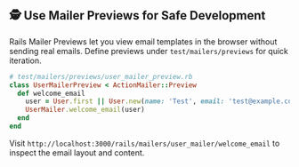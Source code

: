 ## 🕵️ Use Mailer Previews for Safe Development

Rails Mailer Previews let you view email templates in the browser without sending real emails. Define previews under `test/mailers/previews` for quick iteration.

```ruby
# test/mailers/previews/user_mailer_preview.rb
class UserMailerPreview < ActionMailer::Preview
  def welcome_email
    user = User.first || User.new(name: 'Test', email: 'test@example.com')
    UserMailer.welcome_email(user)
  end
end
```

Visit `http://localhost:3000/rails/mailers/user_mailer/welcome_email` to inspect the email layout and content.